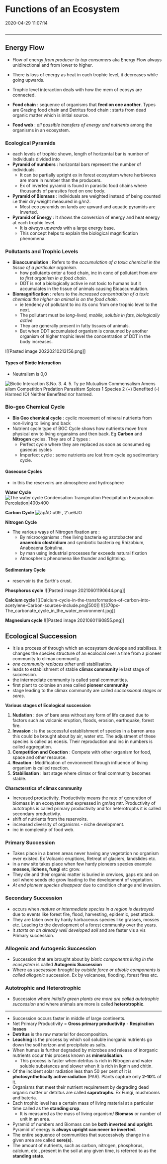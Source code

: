 # Functions of an Ecosystem

2020-04-29 11:07:14

```toc
```

---

## Energy Flow

 - Flow of energy *from producer to top consumers* aka Energy Flow always unidirectional and from lower to higher.
 - There is loss of energy as heat in each trophic level, it decreases while going upwards.
- Trophic level interaction deals with how the mem of ecosys are connected.

- **Food chain** : sequence of organisms that **feed on one another**. Types are Grazing food chain and Detritus food chain : starts from dead organic matter which is initial source.
- **Food web** : *all possible transfers of energy and nutrients* among the organisms in an ecosystem.

### Ecological Pyramids

- each levels of trophic shown, length of horizontal bar is number of Individuals divided into
- **Pyramid of numbers** : horizontal bars represent the number of individuals.
	- It can be partially upright ex in forest ecosystem where herbivores are more in number than the producers.
	- Ex of inverted pyramid is found in parasitic food chains where thousands of parasites feed on one body.
- **Pyramid of Biomass** : individuals are weighted instead of being counted i.e their dry weight measured in g/m2.
	- Most eco pyramids on lands are upward and aquatic pyramids are inverted.
- **Pyramid of Energy** : It shows the conversion of energy and heat energy at each trophic level.
	- It is *always upwards* with a large energy base.
	- This concept helps to explain the biological magnification phenomena.

### Pollutants and Trophic Levels

- **Bioaccumulation** : Refers to the *accumulation of a toxic chemical in the tissue of a particular organism*.
	- how pollutants enter a food chain, inc in conc of pollutant from *env to first organism in a food chain*.
	- DDT is not a biologically active ie not toxic to humans but it accumulates in the tissue of animals causing Bioaccumulation.
- **Biomagnification** : refers to the *increased concentration of a toxic chemical the higher an animal is on the food chain*.
	- ie tendency of pollutant to inc its conc from one trophic level to the next.
	- The pollutant must be *long-lived, mobile, soluble in fats, biologically active*
	- They are generally present in fatty tissues of animals.
	- But when DDT accumulated organism is consumed by another organism of higher trophic level the concentration of DDT in the body increases.

![[Pasted image 20220210213156.png]]

#### Types of Biotic Interaction

- Neutralism is 0,0

![Biotic Interaction S.No. 3. 4. 5. Ty pe Mutualism Commensalism Amens alism Competition Predation Parasitism Spices 1 Species 2 (+) Benefited (-) Harmed (O) Neither Benefited nor harmed.](Functions-of-an-Ecosystem-image1-00100782.png)

### Bio-geo Chemical Cycle

- **Bio Geo chemical cycle** : cyclic movement of mineral nutrients from non-living to living and back
- Nutrient cycle type of BGC Cycle shows how nutrients move from physical env to living organsims and then back. Eg **Carbon** and **Nitrogen** cycles. They are of 2 types :
    - Perfect cycle where they are replaced as soon as consumed eg gaseous cycles
    - Imperfect cycle : some nutrients are lost from cycle eg sedimentary cycle.


#### Gaseouse Cycles

- in this the reservoirs are atmosphere and hydrosphere


**Water Cycle**
![The water cycle Condensation Transpiration Precipitation Evaporation Percolation|400x400](Functions-of-an-Ecosystem-image2-00100782.jpg)

**Carbon Cycle**
![apÅD u09 , 2'ue6JO](Functions-of-an-Ecosystem-image3-00100782.png)

**Nitrogen Cycle**

- The various ways of Nitrogen fixation are :
    - By microorganisms : free living bacteria eg azotobacter and **anaerobic clostridium** and symbiotic bacteria eg Rhizobium, Anabeaena Spirulina.
    - by man using industrial processes far exceeds natural fixation
    - Atmospheric phenomena like thunder and lightning.

#### Sedimentary Cycle

- reservoir is the Earth's crust.

**Phosphorus cycle**
![[Pasted image 20210601190644.png]]

**Calcium cycle**
![[Calcium-cycle-in-the-transformation-of-carbon-into-acetylene-Carbon-sources-include.png|500]]
![[370px-The_carbonate_cycle_in_the_water_environment.jpg]]

**Magnesium cycle**
![[Pasted image 20210601190855.png]]

## Ecological Succession

- It is a process of through which an ecosystem develops and stabilises. It changes the species structure of an ecolocial over a time from a pioneer community to climax community.
- *one community replaces other* until stabilisation.
- leads to establishment of stable **climax community** ie last stage of succession.
- the intermediate community is called seral communities.
- first plant to colonise an area called **pioneer community**
- stage leading to the climax community are called *successional stages or seres*.

**Various stages of Ecological succession**

1. **Nudation** : dev of bare area without any form of life caused due to factors such as volcanic eruption, floods, erosion, earthquake, forest fire.
2. **Invasion** : is the successful establishment of species in a barren area this could be brought about by air, water etc. The adjustment of these species is called as ecesis. Their reproduction and inc in numbers is called aggregation.
3. **Competition and Coaction** : Compete with other organism for food, space and other resource.
4. **Reaction** : Modification of environment through influence of living organism is called reaction.
5. **Stabilisation** : last stage where climax or final community becomes stable.

**Characterstics of climax community**

- Increased productivity. Productivity means the rate of generation of biomass in an ecosystem and expressed in gm/sq mtr. Productivity of autotrophs is called primary productivity and for heterotrophs it is called secondary productivity.
- shift of nutrients from the reservoirs.
- increased diversity of organisms - niche development.
- inc in complexity of food web.

### Primary Succession

- Takes place in a barren areas never having any vegetation no organism ever existed. Ex Volcanic eruptions, Retreat of glaciers, landslides etc.
- in a new site takes place when few hardy pioneers species example **mosses, lichens, fungi** etc grow.
- They die and their organic matter is buried in crevices, gaps etc and on soil where seeds etc grow leading to the development of vegetation.
- *At end pioneer species disappear* due to condition change and invasion.

### Secondary Succession

- occurs when *mature or intermediate species in a region is destroyed* due to events like forest fire, flood, harvesting, epidemic, pest attack.
- They are taken over by hardy harbaceous species like grasses, mosses etc. Leading to the development of a forest community over the years.
- It *starts on an already well developed soil* and are faster vis a vis Primary succession.

### Allogenic and Autogenic Succession

- Succession that are brought about by *biotic components living in the ecosystem* is called **Autogenic Succession**
- Where as *succession brought by outside force or abiotic components is called allogenic* succession. Ex by volcanoes, flooding, forest fires etc.

### Autotrophic and Heterotrophic

- Succession where *initially green plants are more are called autotrophic succession* and where animals are more is called **heterotrophic**.

----
- Succession occurs faster in middle of large continents.
- Net Primary Productivity = **Gross primary productivity** - **Respiration losses**
- **Detritus** is the raw material for decomposition.
- **Leaching** is the process by which soil soluble inorganic nutrients go down the soil horizon and precipitate as salts.
- When humus is further degraded by microbes and release of inorganic nutrients occur this process known as **mineralisation**.
	- This process is faster when detritus is rich in Nitrogen and water soluble substances and slower when it is rich in lignin and chitin.
- Of the incident solar radiation less than 50 per cent of it is **photosynthetically active radiation** (PAR). Plants capture only **2-10**% of it.
- Organisms that meet their nutrient requirement by degrading dead organic matter or detritus are called **saprotrophs**. Ex Fungi, mushrooms and bateria.
- Each trophic level has a certain mass of living material at a particular time called as the **standing crop**.
	 - It is measured as the mass of living organism/ **Biomass** or number of unit in an area.
- Pyramid of numbers and Biomass can be **both inverted and upright**. Pyramid of energy is **always upright can never be inverted**.
- The entire sequence of communities that successively change in a given area are called **sere(s)**.
- The amount of nutrients, such as carbon, nitrogen, phosphorus, calcium, etc., present in the soil at any given time, is referred to as the **standing state**.
